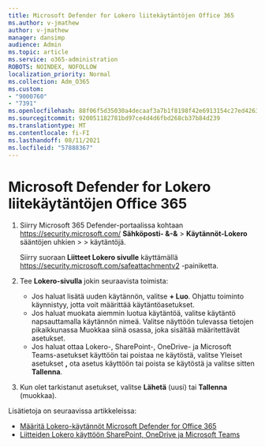 ```yaml
---
title: Microsoft Defender for Lokero liitekäytäntöjen Office 365
ms.author: v-jmathew
author: v-jmathew
manager: dansimp
audience: Admin
ms.topic: article
ms.service: o365-administration
ROBOTS: NOINDEX, NOFOLLOW
localization_priority: Normal
ms.collection: Adm_O365
ms.custom:
- "9000760"
- "7391"
ms.openlocfilehash: 88f06f5d35030a4decaaf3a7b1f8198f42e6913154c27ed426373ad95a291a67
ms.sourcegitcommit: 920051182781bd97ce4d4d6fbd268cb37b84d239
ms.translationtype: MT
ms.contentlocale: fi-FI
ms.lasthandoff: 08/11/2021
ms.locfileid: "57888367"
---
```

# <a name="set-up-safe-attachment-policies-in-microsoft-defender-for-office-365"></a>Microsoft Defender for Lokero liitekäytäntöjen Office 365

1. Siirry Microsoft 365 Defender-portaalissa kohtaan <https://security.microsoft.com/> **Sähköposti- &-&** \> **Käytännöt-Lokero** sääntöjen uhkien \>  \>  käytäntöjä. 

   Siirry suoraan **Liitteet Lokero sivulle** käyttämällä <https://security.microsoft.com/safeattachmentv2> -painiketta.

2. Tee **Lokero-sivulla** jokin seuraavista toimista:
   - Jos haluat lisätä uuden käytännön, valitse **+ Luo**. Ohjattu toiminto käynnistyy, jotta voit määrittää käytäntöasetukset.
   - Jos haluat muokata aiemmin luotua käytäntöä, valitse käytäntö napsauttamalla käytännön nimeä. Valitse näyttöön tulevassa tietojen  pikaikkunassa Muokkaa siinä osassa, joka sisältää määritettävät asetukset.
   - Jos haluat ottaa Lokero-, SharePoint-, OneDrive- ja Microsoft Teams-asetukset käyttöön tai poistaa ne käytöstä, valitse Yleiset asetukset **,** ota asetus käyttöön tai poista se käytöstä ja valitse sitten **Tallenna**.

3. Kun olet tarkistanut asetukset, valitse **Lähetä** (uusi) tai **Tallenna** (muokkaa).

Lisätietoja on seuraavissa artikkeleissa:

- [Määritä Lokero-käytännöt Microsoft Defender for Office 365](https://docs.microsoft.com/microsoft-365/security/office-365-security/set-up-safe-attachments-policies)
- [Liitteiden Lokero käyttöön SharePoint, OneDrive ja Microsoft Teams](https://docs.microsoft.com/microsoft-365/security/office-365-security/turn-on-mdo-for-spo-odb-and-teams)
